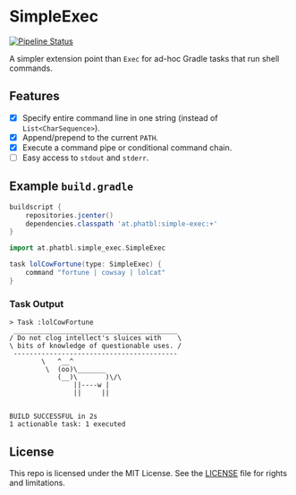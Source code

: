 # SimpleExec

[![Pipeline Status](http://jenkins.log-g.co/buildStatus/icon?job=SimpleExec/master)](http://jenkins.log-g.co/job/SimpleExec/job/master/)

A simpler extension point than `Exec` for ad-hoc Gradle tasks that run shell commands.

## Features

- [x] Specify entire command line in one string (instead of `List<CharSequence>`).
- [x] Append/prepend to the current `PATH`.
- [X] Execute a command pipe or conditional command chain.
- [ ] Easy access to `stdout` and `stderr`.

## Example `build.gradle`

```gradle
buildscript {
    repositories.jcenter()
    dependencies.classpath 'at.phatbl:simple-exec:+'
}

import at.phatbl.simple_exec.SimpleExec

task lolCowFortune(type: SimpleExec) {
    command "fortune | cowsay | lolcat"
}
```

### Task Output

```
> Task :lolCowFortune
 _________________________________________
/ Do not clog intellect's sluices with    \
\ bits of knowledge of questionable uses. /
 -----------------------------------------
        \   ^__^
         \  (oo)\_______
            (__)\       )\/\
                ||----w |
                ||     ||


BUILD SUCCESSFUL in 2s
1 actionable task: 1 executed
```

## License

This repo is licensed under the MIT License. See the [LICENSE](LICENSE.md) file for rights and limitations.
